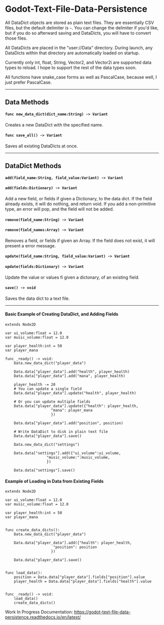 # Godot-Text-File-Data-Persistence

All DataDict objects are stored as plain text files. They are essentially CSV files, but the default delimiter is `~`. You can change the delimiter if you'd like, but if you do so afterward saving and DataDicts, you will have to convert those files.



All DataDicts are placed in the "user://Data" directory. During launch, any DataDicts within that directory are automatically loaded on startup.



Currently only int, float, String, Vector2, and Vector2i are supported data types to reload. I hope to support the rest of the data types soon.


All functions have snake_case forms as well as PascalCase, because well, I just prefer PascalCase.

---

## Data Methods
#### `func new_data_dict(dict_name:String) -> Variant`
Creates a new DataDict with the specified name.

#### `func save_all() -> Variant`
Saves all existing DataDicts at once.

---

## DataDict Methods

#### `add(field_name:String, field_value:Variant) -> Variant`
#### `add(fields:Dictionary) -> Variant`
Add a new field, or fields if given a Dictionary, to the data dict. If the field already exists, it will do nothing, and return void. If you add a non-primitive type, an error will pop, and the field will not be added.

#### `remove(field_name:String) -> Variant`
#### `remove(field_names:Array) -> Variant`
Removes a field, or fields if given an Array. If the field does not exist, it will present a error message.

#### `update(field_name:String, field_value:Variant) -> Variant`
#### `update(fields:Dictionary) -> Variant`
Update the value or values fi given a dictonary, of an existing field.

#### `save() -> void`
Saves the data dict to a text file.

---

 #### Basic Example of Creating DataDict, and Adding Fields
```gdscript
extends Node2D

var ui_volume:float = 12.0
var music_volume:float = 12.0

var player_health:int = 50
var player_mana

func _ready() -> void:
	Data.new_data_dict("player_data")

	Data.data["player_data"].add("health", player_health)
	Data.data["player_data"].add("mana", player_health)

	player_health -= 20
	# You can update a single field
	Data.data["player_data"].update("health", player_health)

	# Or you can update multiple fields
	Data.data["player_data"].update({"health": player_health,
					 "mana": player_mana
					 })

	Data.data["player_data"].add("position", position)

	# Write DataDict to disk in plain text file
	Data.data["player_data"].save()

	Data.new_data_dict("settings")

	Data.data["settings"].add({"ui_volume":ui_volume,
				   "music_volume:":music_volume,
				   })

	Data.data["settings"].save()
```

#### Example of Loading in Data from Existing Fields

```gdscript
extends Node2D

var ui_volume:float = 12.0
var music_volume:float = 12.0

var player_health:int = 50
var player_mana


func create_data_dicts():
	Data.new_data_dict("player_data")

	Data.data["player_data"].add({"health": player_health,
					  "position": position
					 })

	Data.data["player_data"].save()


func load_data():
	position = Data.data["player_data"].fields["position"].value
	player_health = Data.data["player_data"].fields["health"].value


func _ready() -> void:
	load_data()
	create_data_dicts()
```




Work In Progress Documentation: https://godot-text-file-data-persistence.readthedocs.io/en/latest/
